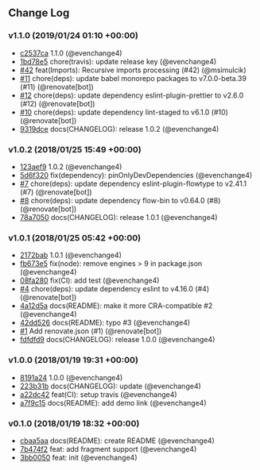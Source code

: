 ## Change Log

### v1.1.0 (2019/01/24 01:10 +00:00)

* [c2537ca](https://github.com/evenchange4/graphql.macro/commit/c2537ca40d24825a566a082060e085cda4489f6a) 1.1.0 (@evenchange4)
* [1bd78e5](https://github.com/evenchange4/graphql.macro/commit/1bd78e5008d65faf807a6463ee0a93085b501588) chore(travis): update release key (@evenchange4)
* [#42](https://github.com/evenchange4/graphql.macro/pull/42) feat(Imports): Recursive imports processing (#42) (@msimulcik)
* [#11](https://github.com/evenchange4/graphql.macro/pull/11) chore(deps): update babel monorepo packages to v7.0.0-beta.39 (#11) (@renovate[bot])
* [#12](https://github.com/evenchange4/graphql.macro/pull/12) chore(deps): update dependency eslint-plugin-prettier to v2.6.0 (#12) (@renovate[bot])
* [#10](https://github.com/evenchange4/graphql.macro/pull/10) chore(deps): update dependency lint-staged to v6.1.0 (#10) (@renovate[bot])
* [9319dce](https://github.com/evenchange4/graphql.macro/commit/9319dcebeef3f5d68fe5a2bcd71d1d581591c4c2) docs(CHANGELOG): release 1.0.2 (@evenchange4)

### v1.0.2 (2018/01/25 15:49 +00:00)

* [123aef9](https://github.com/evenchange4/graphql.macro/commit/123aef9160918ef6d8273e76fd04cfd06b24789e) 1.0.2 (@evenchange4)
* [5d6f320](https://github.com/evenchange4/graphql.macro/commit/5d6f320f2f3c45a84de70b86d447961e424e5a33) fix(dependency): pinOnlyDevDependencies (@evenchange4)
* [#7](https://github.com/evenchange4/graphql.macro/pull/7) chore(deps): update dependency eslint-plugin-flowtype to v2.41.1 (#7) (@renovate[bot])
* [#8](https://github.com/evenchange4/graphql.macro/pull/8) chore(deps): update dependency flow-bin to v0.64.0 (#8) (@renovate[bot])
* [78a7050](https://github.com/evenchange4/graphql.macro/commit/78a7050b1b70a79d728b2e0497b9d3deb3de0017) docs(CHANGELOG): release 1.0.1 (@evenchange4)

### v1.0.1 (2018/01/25 05:42 +00:00)

* [2172bab](https://github.com/evenchange4/graphql.macro/commit/2172bab14c120de3d1f83e33ee412ee184b2a955) 1.0.1 (@evenchange4)
* [fb673e5](https://github.com/evenchange4/graphql.macro/commit/fb673e5e1f362009dbc13cefa6ba0060cef8d080) fix(node): remove engines > 9 in package.json (@evenchange4)
* [08fa280](https://github.com/evenchange4/graphql.macro/commit/08fa2808f1c5b01d74a2b66c9ba120399fe18d88) fix(CI): add test (@evenchange4)
* [#4](https://github.com/evenchange4/graphql.macro/pull/4) chore(deps): update dependency eslint to v4.16.0 (#4) (@renovate[bot])
* [4a12d5a](https://github.com/evenchange4/graphql.macro/commit/4a12d5ae8c4ba21e64af34e00e626b4893f63282) docs(README): make it more CRA-compatible #2 (@evenchange4)
* [42dd526](https://github.com/evenchange4/graphql.macro/commit/42dd52687cb8c0eb81c22a2f99832a587fc9b93b) docs(README): typo #3 (@evenchange4)
* [#1](https://github.com/evenchange4/graphql.macro/pull/1) Add renovate.json (#1) (@renovate[bot])
* [fdfdfd9](https://github.com/evenchange4/graphql.macro/commit/fdfdfd919632fa12e70df23684ad72688f202427) docs(CHANGELOG): release 1.0.0 (@evenchange4)

### v1.0.0 (2018/01/19 19:31 +00:00)

* [8191a24](https://github.com/evenchange4/graphql.macro/commit/8191a243dfedbfff9970dcd95372326459e05c54) 1.0.0 (@evenchange4)
* [223b31b](https://github.com/evenchange4/graphql.macro/commit/223b31bf70777a149e786d02295e1e54b4a923a1) docs(CHANGELOG): update (@evenchange4)
* [a22dc42](https://github.com/evenchange4/graphql.macro/commit/a22dc42a87334a374493f22b1ccd8a09b45da660) feat(CI): setup travis (@evenchange4)
* [a7f9c15](https://github.com/evenchange4/graphql.macro/commit/a7f9c155fcb5224b7ac31468832560436612d67a) docs(README): add demo link (@evenchange4)

### v0.1.0 (2018/01/19 18:32 +00:00)

* [cbaa5aa](https://github.com/evenchange4/graphql.macro/commit/cbaa5aae57ae761519ea956fc877446abba22e64) docs(README): create README (@evenchange4)
* [7b474f2](https://github.com/evenchange4/graphql.macro/commit/7b474f2110c6645f6bb92c6ee699cf32eaecb2c9) feat: add fragment support (@evenchange4)
* [3bb0050](https://github.com/evenchange4/graphql.macro/commit/3bb00507565c360cd001ddf05fd85a9c55d064ef) feat: init (@evenchange4)
